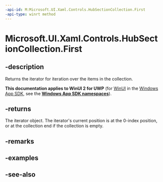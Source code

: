 ```yaml
---
-api-id: M:Microsoft.UI.Xaml.Controls.HubSectionCollection.First
-api-type: winrt method
---
```


<!-- Method syntax
public Windows.Foundation.Collections.IIterator<Windows.UI.Xaml.Controls.HubSection> First()
-->

# Microsoft.UI.Xaml.Controls.HubSectionCollection.First

## -description
Returns the iterator for iteration over the items in the collection.

**This documentation applies to WinUI 2 for UWP** (for [WinUI](/windows/apps/winui/winui3/) in the [Windows App SDK](/windows/apps/windows-app-sdk/), see the **[Windows App SDK namespaces](/windows/windows-app-sdk/api/winrt/)**).

## -returns
The iterator object. The iterator's current position is at the 0-index position, or at the collection end if the collection is empty.

## -remarks

## -examples

## -see-also
